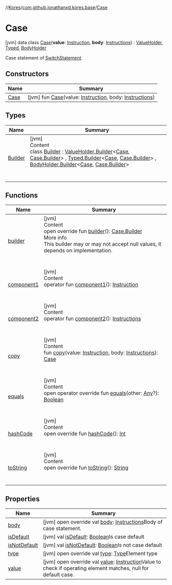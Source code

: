 //[Kores](../../index.md)/[com.github.jonathanxd.kores.base](../index.md)/[Case](index.md)



# Case  
 [jvm] data class [Case](index.md)(**value**: [Instruction](../../com.github.jonathanxd.kores/-instruction/index.md), **body**: [Instructions](../../com.github.jonathanxd.kores/-instructions/index.md)) : [ValueHolder](../-value-holder/index.md), [Typed](../-typed/index.md), [BodyHolder](../-body-holder/index.md)

Case statement of [SwitchStatement](../-switch-statement/index.md).

   


## Constructors  
  
|  Name|  Summary| 
|---|---|
| <a name="com.github.jonathanxd.kores.base/Case/Case/#com.github.jonathanxd.kores.Instruction#com.github.jonathanxd.kores.Instructions/PointingToDeclaration/"></a>[Case](-case.md)| <a name="com.github.jonathanxd.kores.base/Case/Case/#com.github.jonathanxd.kores.Instruction#com.github.jonathanxd.kores.Instructions/PointingToDeclaration/"></a> [jvm] fun [Case](-case.md)(value: [Instruction](../../com.github.jonathanxd.kores/-instruction/index.md), body: [Instructions](../../com.github.jonathanxd.kores/-instructions/index.md))   <br>


## Types  
  
|  Name|  Summary| 
|---|---|
| <a name="com.github.jonathanxd.kores.base/Case.Builder///PointingToDeclaration/"></a>[Builder](-builder/index.md)| <a name="com.github.jonathanxd.kores.base/Case.Builder///PointingToDeclaration/"></a>[jvm]  <br>Content  <br>class [Builder](-builder/index.md) : [ValueHolder.Builder](../-value-holder/-builder/index.md)<[Case](index.md), [Case.Builder](-builder/index.md)> , [Typed.Builder](../-typed/-builder/index.md)<[Case](index.md), [Case.Builder](-builder/index.md)> , [BodyHolder.Builder](../-body-holder/-builder/index.md)<[Case](index.md), [Case.Builder](-builder/index.md)>   <br><br><br>


## Functions  
  
|  Name|  Summary| 
|---|---|
| <a name="com.github.jonathanxd.kores.base/Case/builder/#/PointingToDeclaration/"></a>[builder](builder.md)| <a name="com.github.jonathanxd.kores.base/Case/builder/#/PointingToDeclaration/"></a>[jvm]  <br>Content  <br>open override fun [builder](builder.md)(): [Case.Builder](-builder/index.md)  <br>More info  <br>This builder may or may not accept null values, it depends on implementation.  <br><br><br>
| <a name="com.github.jonathanxd.kores.base/Case/component1/#/PointingToDeclaration/"></a>[component1](component1.md)| <a name="com.github.jonathanxd.kores.base/Case/component1/#/PointingToDeclaration/"></a>[jvm]  <br>Content  <br>operator fun [component1](component1.md)(): [Instruction](../../com.github.jonathanxd.kores/-instruction/index.md)  <br><br><br>
| <a name="com.github.jonathanxd.kores.base/Case/component2/#/PointingToDeclaration/"></a>[component2](component2.md)| <a name="com.github.jonathanxd.kores.base/Case/component2/#/PointingToDeclaration/"></a>[jvm]  <br>Content  <br>operator fun [component2](component2.md)(): [Instructions](../../com.github.jonathanxd.kores/-instructions/index.md)  <br><br><br>
| <a name="com.github.jonathanxd.kores.base/Case/copy/#com.github.jonathanxd.kores.Instruction#com.github.jonathanxd.kores.Instructions/PointingToDeclaration/"></a>[copy](copy.md)| <a name="com.github.jonathanxd.kores.base/Case/copy/#com.github.jonathanxd.kores.Instruction#com.github.jonathanxd.kores.Instructions/PointingToDeclaration/"></a>[jvm]  <br>Content  <br>fun [copy](copy.md)(value: [Instruction](../../com.github.jonathanxd.kores/-instruction/index.md), body: [Instructions](../../com.github.jonathanxd.kores/-instructions/index.md)): [Case](index.md)  <br><br><br>
| <a name="kotlin/Any/equals/#kotlin.Any?/PointingToDeclaration/"></a>[equals](../../com.github.jonathanxd.kores.util/-simple-resolver/index.md#%5Bkotlin%2FAny%2Fequals%2F%23kotlin.Any%3F%2FPointingToDeclaration%2F%5D%2FFunctions%2F-427383591)| <a name="kotlin/Any/equals/#kotlin.Any?/PointingToDeclaration/"></a>[jvm]  <br>Content  <br>open operator override fun [equals](../../com.github.jonathanxd.kores.util/-simple-resolver/index.md#%5Bkotlin%2FAny%2Fequals%2F%23kotlin.Any%3F%2FPointingToDeclaration%2F%5D%2FFunctions%2F-427383591)(other: [Any](https://kotlinlang.org/api/latest/jvm/stdlib/kotlin/-any/index.html)?): [Boolean](https://kotlinlang.org/api/latest/jvm/stdlib/kotlin/-boolean/index.html)  <br><br><br>
| <a name="kotlin/Any/hashCode/#/PointingToDeclaration/"></a>[hashCode](../../com.github.jonathanxd.kores.util/-simple-resolver/index.md#%5Bkotlin%2FAny%2FhashCode%2F%23%2FPointingToDeclaration%2F%5D%2FFunctions%2F-427383591)| <a name="kotlin/Any/hashCode/#/PointingToDeclaration/"></a>[jvm]  <br>Content  <br>open override fun [hashCode](../../com.github.jonathanxd.kores.util/-simple-resolver/index.md#%5Bkotlin%2FAny%2FhashCode%2F%23%2FPointingToDeclaration%2F%5D%2FFunctions%2F-427383591)(): [Int](https://kotlinlang.org/api/latest/jvm/stdlib/kotlin/-int/index.html)  <br><br><br>
| <a name="kotlin/Any/toString/#/PointingToDeclaration/"></a>[toString](../../com.github.jonathanxd.kores.util/-simple-resolver/index.md#%5Bkotlin%2FAny%2FtoString%2F%23%2FPointingToDeclaration%2F%5D%2FFunctions%2F-427383591)| <a name="kotlin/Any/toString/#/PointingToDeclaration/"></a>[jvm]  <br>Content  <br>open override fun [toString](../../com.github.jonathanxd.kores.util/-simple-resolver/index.md#%5Bkotlin%2FAny%2FtoString%2F%23%2FPointingToDeclaration%2F%5D%2FFunctions%2F-427383591)(): [String](https://kotlinlang.org/api/latest/jvm/stdlib/kotlin/-string/index.html)  <br><br><br>


## Properties  
  
|  Name|  Summary| 
|---|---|
| <a name="com.github.jonathanxd.kores.base/Case/body/#/PointingToDeclaration/"></a>[body](body.md)| <a name="com.github.jonathanxd.kores.base/Case/body/#/PointingToDeclaration/"></a> [jvm] open override val [body](body.md): [Instructions](../../com.github.jonathanxd.kores/-instructions/index.md)Body of case statement.   <br>
| <a name="com.github.jonathanxd.kores.base/Case/isDefault/#/PointingToDeclaration/"></a>[isDefault](is-default.md)| <a name="com.github.jonathanxd.kores.base/Case/isDefault/#/PointingToDeclaration/"></a> [jvm] val [isDefault](is-default.md): [Boolean](https://kotlinlang.org/api/latest/jvm/stdlib/kotlin/-boolean/index.html)Is case default   <br>
| <a name="com.github.jonathanxd.kores.base/Case/isNotDefault/#/PointingToDeclaration/"></a>[isNotDefault](is-not-default.md)| <a name="com.github.jonathanxd.kores.base/Case/isNotDefault/#/PointingToDeclaration/"></a> [jvm] val [isNotDefault](is-not-default.md): [Boolean](https://kotlinlang.org/api/latest/jvm/stdlib/kotlin/-boolean/index.html)Is not case default   <br>
| <a name="com.github.jonathanxd.kores.base/Case/type/#/PointingToDeclaration/"></a>[type](type.md)| <a name="com.github.jonathanxd.kores.base/Case/type/#/PointingToDeclaration/"></a> [jvm] open override val [type](type.md): [Type](https://docs.oracle.com/javase/8/docs/api/java/lang/reflect/Type.html)Element type   <br>
| <a name="com.github.jonathanxd.kores.base/Case/value/#/PointingToDeclaration/"></a>[value](value.md)| <a name="com.github.jonathanxd.kores.base/Case/value/#/PointingToDeclaration/"></a> [jvm] open override val [value](value.md): [Instruction](../../com.github.jonathanxd.kores/-instruction/index.md)Value to check if operating element matches, null for default case.   <br>

